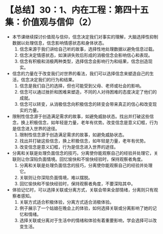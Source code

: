 # 【总结】30：1、内在工程：第四十五集：价值观与信仰（2）

-   本节课继续探讨价值观与信仰，信念决定我们对事实的理解，大脑选择性抑制数据以处理信息，信念影响情感状态和身体状态。
    1.  信念来源于我们讲给自己听的故事，选择性地处理数据以避免信息过载。
    2.  信念决定情感状态，如演讲失败后形成的消极信念会影响信心和表现。
    3.  信念有积极和消极两种类型，选择信念会影响行为和结果，信念创造现实。
-   信念的力量在于改变我们对世界的看法，我们可以选择信念来塑造自己的生活，信念决定我们的行为和结果。
    1.  信念是我们自己的选择，但也可能受到父母、老师或社会的影响。
    2.  信念可以通过挫折和困难来塑造，不同的人对待困难的态度决定了他们的成就。
    3.  信念可以转变，从消极信念向积极信念的转变会带来真正的信心和改变现实的力量。
-   限制性信念源于创造满足需求的故事，如避免威胁状态。找出并打破这些信念，换上积极信念，如年轻是力量，老年有优势。改变信念是意义幻框，行为是信念进入世界的途径。
    1.  限制性信念源于创造满足需求的故事，如避免威胁状态。
    2.  找出并打破这些信念，换上积极信念，如年轻是力量，老年有优势。
    3.  改变信念是意义幻框，行为是信念进入世界的途径。
-   分离和关联是处理负面信念的技巧，分离使你能观察自己的经验并处理它，关联则让你深陷负面情境。回忆愉快和不愉快经验时，保持观察者角度。
    1.  分离和关联是处理负面信念的技巧，分离使你能观察自己的经验并处理它。
    2.  关联则让你深陷负面情境，难以摆脱。
    3.  回忆愉快和不愉快经验时，保持观察者角度，不要深陷其中。
-   体验记忆时，可以选择关联或分离方式，关联会带来全部情绪，分离则只有观察者感知。
    1.  关联方式适合积极体验，分离方式适合消极体验。
    2.  例子展示了一个姑娘在晚会上的体验，如何选择关联或分离影响了她的记忆和情绪。
    3.  选择关联或分离对于生活中的情绪和体验有着重要影响，学会选择可以改变生活。